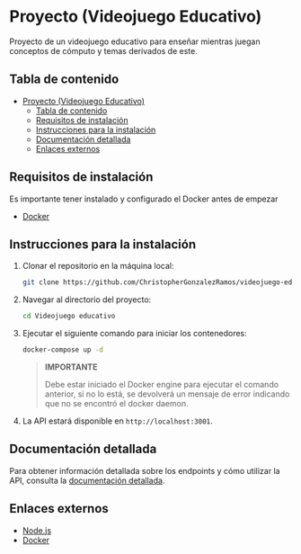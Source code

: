 # Proyecto (Videojuego Educativo)

Proyecto de un videojuego educativo para enseñar mientras juegan conceptos de cómputo y temas derivados de este.

## Tabla de contenido
- [Proyecto (Videojuego Educativo)](#proyecto-videojuego-educativo)
  - [Tabla de contenido](#tabla-de-contenido)
  - [Requisitos de instalación](#requisitos-de-instalación)
  - [Instrucciones para la instalación](#instrucciones-para-la-instalación)
  - [Documentación detallada](#documentación-detallada)
  - [Enlaces externos](#enlaces-externos)


## Requisitos de instalación

Es importante tener instalado y configurado el Docker antes de empezar

- [Docker](https://www.docker.com)

## Instrucciones para la instalación

1. Clonar el repositorio en la máquina local:
   
   ```sh
   git clone https://github.com/ChristopherGonzalezRamos/videojuego-educativo.git
   ```

2. Navegar al directorio del proyecto:
   
   ```sh
   cd Videojuego educativo
   ```

3. Ejecutar el siguiente comando para iniciar los contenedores:

    ```sh
    docker-compose up -d
    ```

    > **IMPORTANTE**
    >
    > Debe estar iniciado el Docker engine para ejecutar el comando anterior,
    > si no lo está, se devolverá un mensaje de error indicando que no se
    > encontró el docker daemon.

4. La API estará disponible en `http://localhost:3001`.

## Documentación detallada

Para obtener información detallada sobre los endpoints y cómo utilizar la API,
consulta la [documentación detallada](./docs/README.md).

## Enlaces externos

- [Node.js](https://www.nodejs.org)
- [Docker](https://www.docker.com)
